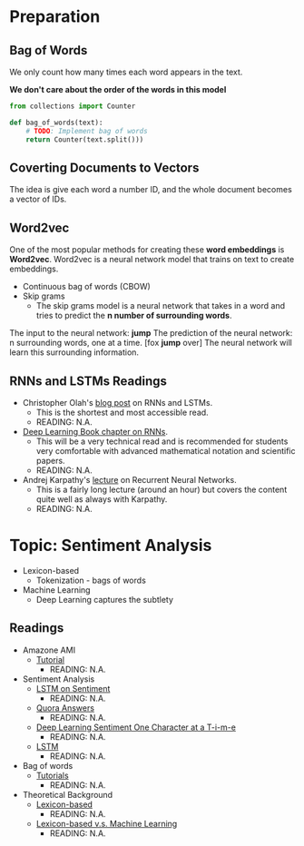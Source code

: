 # Preparation

## Bag of Words

We only count how many times each word appears in the text. 

**We don't care about the order of the words in this model**

```python
from collections import Counter

def bag_of_words(text):
    # TODO: Implement bag of words
    return Counter(text.split()))
```

## Coverting Documents to Vectors

The idea is give each word a number ID, and the whole document becomes a vector of IDs.

## Word2vec

One of the most popular methods for creating these **word embeddings** is **Word2vec**. Word2vec is a neural network model that trains on text to create embeddings.

- Continuous bag of words (CBOW) 
- Skip grams
    - The skip grams model is a neural network that takes in a word and tries to predict the **n number of surrounding words**.

The input to the neural network: **jump**
The prediction of the neural network: n surrounding words, one at a time. [fox **jump** over]
The neural network will learn this surrounding information.

## RNNs and LSTMs Readings

- Christopher Olah's [blog post](http://colah.github.io/posts/2015-08-Understanding-LSTMs/) on RNNs and LSTMs.
    - This is the shortest and most accessible read.
    - READING: N.A.
- [Deep Learning Book chapter on RNNs](http://www.deeplearningbook.org/contents/rnn.html).
    - This will be a very technical read and is recommended for students very comfortable with advanced mathematical notation and scientific papers.
    - READING: N.A.
- Andrej Karpathy's [lecture](https://www.youtube.com/watch?v=iX5V1WpxxkY) on Recurrent Neural Networks.
    - This is a fairly long lecture (around an hour) but covers the content quite well as always with Karpathy.
    - READING: N.A.

# Topic: Sentiment Analysis

- Lexicon-based
	- Tokenization - bags of words
- Machine Learning
	- Deep Learning captures the subtlety

## Readings

- Amazone AMI
	- [Tutorial](http://www.bitfusion.io/2016/05/09/easy-tensorflow-model-training-aws/)
		- READING: N.A.
- Sentiment Analysis
	- [LSTM on Sentiment](http://deeplearning.net/tutorial/lstm.html)
		- READING: N.A.
	- [Quora Answers](https://www.quora.com/How-is-deep-learning-used-in-sentiment-analysis)
		- READING: N.A.
	- [Deep Learning Sentiment One Character at a T-i-m-e](https://gab41.lab41.org/deep-learning-sentiment-one-character-at-a-t-i-m-e-6cd96e4f780d#.y6x98ycej)
		- READING: N.A.
	- [LSTM](http://k8si.github.io/2016/01/28/lstm-networks-for-sentiment-analysis-on-tweets.html)
		- READING: N.A.
- Bag of words
	- [Tutorials](https://www.kaggle.com/c/word2vec-nlp-tutorial#part-1-for-beginners-bag-of-words)
		- READING: N.A.
- Theoretical Background
	- [Lexicon-based](https://www.aclweb.org/anthology/J/J11/J11-2001.pdf)
		- READING: N.A.
	- [Lexicon-based v.s. Machine Learning](http://ceur-ws.org/Vol-1314/paper-06.pdf)
		- READING: N.A.